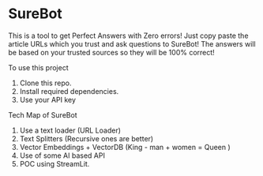 # SureBot
This is a tool to get Perfect Answers with Zero errors! Just copy paste the article URLs which you trust and ask questions to SureBot! The answers will be based on your trusted sources so they will be 100% correct!

To use this project
1. Clone this repo.
2. Install required dependencies.
3. Use your API key

Tech Map of SureBot
1. Use a text loader (URL Loader)
2. Text Splitters (Recursive ones are better)
3. Vector Embeddings + VectorDB (King - man + women = Queen )
4. Use of some AI based API
5. POC using StreamLit.


